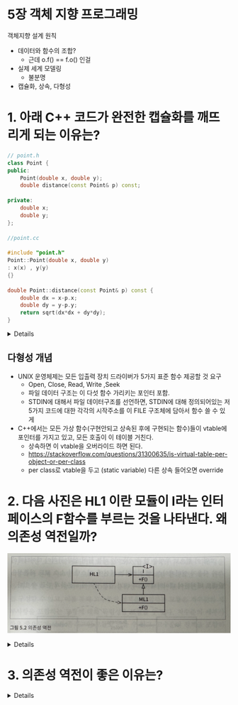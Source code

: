 # 5장 객체 지향 프로그래밍

객체지향 설계 원칙
- 데이터와 함수의 조합?
  - 근데 o.f() == f.o() 인걸 
- 실제 세계 모델링
  - 불분명
- 캡슐화, 상속, 다형성


# 1. 아래 C++ 코드가 완전한 캡슐화를 깨뜨리게 되는 이유는?

```c++
// point.h
class Point {
public:
    Point(double x, double y);
    double distance(const Point& p) const;
 
private:
    double x;
    double y;
};

//point.cc

#include "point.h"
Point::Point(double x, double y)
: x(x) , y(y)
{}

double Point::distance(const Point& p) const {
    double dx = x-p.x;
    double dy = y-p.y;
    return sqrt(dx*dx + dy*dy);
}
```

<details>

point.h 헤더 파일을 사용하는 측에서 멤버 변수가 어떤 것이 있는지 알게된다. == 캡슐화 깨짐

즉, c언어였다면 사용자는 point.h에서 
- `struct Point* makePoint(double x, double y)` 
- `double distance (struct Point *p1, struct Point *p2) `

만 보고 사용했어야 했는데, 이제 Point의 멤버변수가 x,y가 있으니 이걸로 조작을 해야하는 지 알게 된다. 

</details>


## 다형성 개념
- UNIX 운영체제는 모든 입출력 장치 드라이버가 5가지 표준 함수 제공할 것 요구
  - Open, Close, Read, Write ,Seek
  - 파일 데이터 구조는 이 다섯 함수 가리키는 포인터 포함.
  - STDIN에 대해서 파일 데이터구조를 선언하면, STDIN에 대해 정의되어있는 저 5가지 코드에 대한 각각의 시작주소를 이 FILE 구조체에 담아서 함수 쓸 수 있게
- C++에서는 모든 가상 함수(구현안되고 상속된 후에 구현되는 함수)들이 vtable에 포인터를 가지고 있고, 모든 호출이 이 테이블 거친다.
  - 상속하면 이 vtable을 오버라이드 하면 된다. 
  - https://stackoverflow.com/questions/31300635/is-virtual-table-per-object-or-per-class
  - per class로 vtable을 두고 (static variable) 다른 상속 들어오면 override



# 2. 다음 사진은 HL1 이란 모듈이 I라는 인터페이스의 F함수를 부르는 것을 나타낸다. 왜 의존성 역전일까?

![img.png](img.png)

<details>

사실 H1은 ML1의 F를 부르는 것이기 때문에 , HL1이 직접적으로 ML1의 F함수를 부르는 것처럼 되야한다.

그런데 ML1은 실제로는 I를 상속하고 있다. 

HL1 -> I -> ML1 형식으로 되야 제어흐름이랑 소스코드의 의존성이 똑같은데

HL1 -> I <- ML1 형식이라서 제어흐름과 소스코드의 의존성이 역전관계이다.

제어흐름: HL1 -> I -> ML1 

소스코드 의존성: I <- ML1 

</details>

# 3. 의존성 역전이 좋은 이유는?

<details>

- 직접적으로 호출 당해야 하는 모듈을 호출하지 않기 때문에 모듈을 언제든지 갈아낄 수 있다.
- 특정 컴포넌트의 소스코드를 변경하게 된다면 해당 소스코드만 독립적으로 배포할 수 있다 (independent deployability)
- 각 모듈에 대한 독립적 개발도 가능 (independent developability)

</details>


